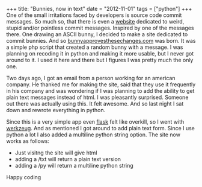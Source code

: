 +++
title: "Bunnies, now in text"
date = "2012-11-01"
tags = ["python"]
+++
One of the small irritations faced by developers is source code commit messages. So much so, that there is even a [website](http://whatthecommit.com) dedicated to weird, stupid and/or pointless commit messages. Inspired by one of the messages there. One drawing an ASCII bunny, I decided to make a site dedicated to commit bunnies. And so [bunnyapprovesthesechanges.com](http://bunnyapprovesthesechanges.com) was born. It was a simple php script that created a random bunny with a message. I was planning on recoding it in python and making it more usable, but I never got around to it. I used it here and there but I figures I was pretty much the only one.

Two days ago, I got an email from a person working for an american company. He thanked me for making the site, said that they use it frequently in his company and was wondering if I was planning to add the ability to get plain text messages instead of html. I was pleasantly surprised. Someone out there was actually using this. It felt awesome. And so last night I sat down and rewrote everything in python.

Since this is a very simple app even [flask](http://flask.pocoo.org) felt like overkill, so I went with [werkzeug](http://werkzeug.pocoo.org). And as mentioned I got around to add plain text form. Since I use python a lot I also added a multiline python string option. The site now works as follows:

* Just visitng the site will give html
* adding a /txt will return a plain text version
* adding a /py will return a multiline python string

Happy coding
